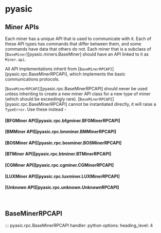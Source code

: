 # pyasic
## Miner APIs
Each miner has a unique API that is used to communicate with it.
Each of these API types has commands that differ between them, and some commands have data that others do not.
Each miner that is a subclass of [`BaseMiner`][pyasic.miners.BaseMiner] should have an API linked to it as `Miner.api`.

All API implementations inherit from [`BaseMinerRPCAPI`][pyasic.rpc.BaseMinerRPCAPI], which implements the basic communications protocols.

[`BaseMinerRPCAPI`][pyasic.rpc.BaseMinerRPCAPI] should never be used unless inheriting to create a new miner API class for a new type of miner (which should be exceedingly rare).
[`BaseMinerRPCAPI`][pyasic.rpc.BaseMinerRPCAPI] cannot be instantiated directly, it will raise a `TypeError`.
Use these instead -

#### [BFGMiner API][pyasic.rpc.bfgminer.BFGMinerRPCAPI]
#### [BMMiner API][pyasic.rpc.bmminer.BMMinerRPCAPI]
#### [BOSMiner API][pyasic.rpc.bosminer.BOSMinerRPCAPI]
#### [BTMiner API][pyasic.rpc.btminer.BTMinerRPCAPI]
#### [CGMiner API][pyasic.rpc.cgminer.CGMinerRPCAPI]
#### [LUXMiner API][pyasic.rpc.luxminer.LUXMinerRPCAPI]
#### [Unknown API][pyasic.rpc.unknown.UnknownRPCAPI]

<br>

## BaseMinerRPCAPI
::: pyasic.rpc.BaseMinerRPCAPI
    handler: python
    options:
        heading_level: 4
